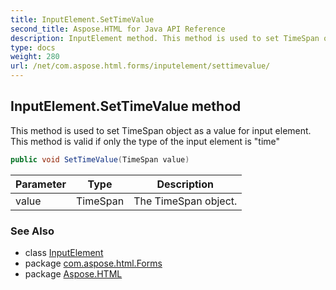 ```yaml
---
title: InputElement.SetTimeValue
second_title: Aspose.HTML for Java API Reference
description: InputElement method. This method is used to set TimeSpan object as a value for input element. This method is valid if only the type of the input element is time
type: docs
weight: 280
url: /net/com.aspose.html.forms/inputelement/settimevalue/
---
```

## InputElement.SetTimeValue method

This method is used to set TimeSpan object as a value for input element. This method is valid if only the type of the input element is "time"

```java
public void SetTimeValue(TimeSpan value)
```

| Parameter | Type | Description |
| --- | --- | --- |
| value | TimeSpan | The TimeSpan object. |

### See Also

* class [InputElement](../)
* package [com.aspose.html.Forms](../../inputelement/)
* package [Aspose.HTML](../../../)
